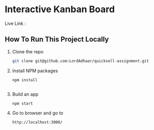 # Interactive Kanban Board 

Live Link :

## How To Run This Project Locally 

1. Clone the repo
   ```sh
   git clone git@github.com:LordAdhaar/quicksell-assignment.git
   ```
2. Install NPM packages
   ```sh
   npm install
   ```
   ```
3. Build an app
   ```sh
   npm start
   ```
4. Go to browser and go to 
    ```sh
    http://localhost:3000/
   ```
